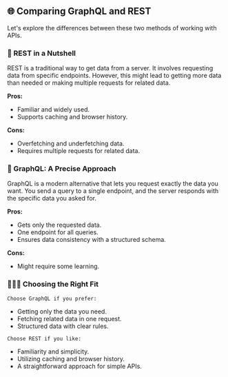 ## 🌐 Comparing GraphQL and REST

Let's explore the differences between these two methods of working with APIs.

### 🥜 REST in a Nutshell

REST is a traditional way to get data from a server. It involves requesting data from specific endpoints. However, this might lead to getting more data than needed or making multiple requests for related data.

**Pros:**

- Familiar and widely used.
- Supports caching and browser history.

**Cons:**

- Overfetching and underfetching data.
- Requires multiple requests for related data.

### 🦄 GraphQL: A Precise Approach

GraphQL is a modern alternative that lets you request exactly the data you want. You send a query to a single endpoint, and the server responds with the specific data you asked for.

**Pros:**

- Gets only the requested data.
- One endpoint for all queries.
- Ensures data consistency with a structured schema.

**Cons:**

- Might require some learning.

### 🤷🏽‍♀️ Choosing the Right Fit

`Choose GraphQL if you prefer:`

- Getting only the data you need.
- Fetching related data in one request.
- Structured data with clear rules.

`Choose REST if you like:`

- Familiarity and simplicity.
- Utilizing caching and browser history.
- A straightforward approach for simple APIs.
